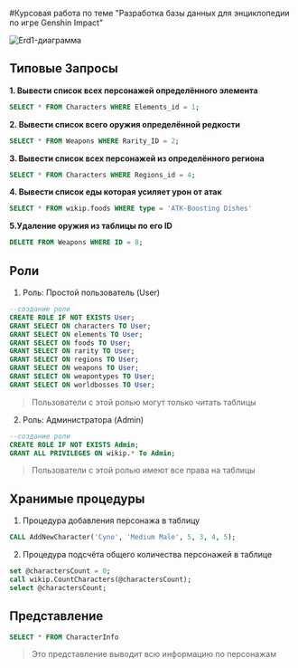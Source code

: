 
#Курсовая работа по теме "Разработка базы данных для энциклопедии по игре Genshin Impact"

![Erd1-диаграмма](https://github.com/321Astari123/Course_work/assets/68735994/df3e5aed-417d-4fe9-b636-ec4a904959d4)


## Типовые Запросы
**1. Вывести список всех персонажей определённого элемента**
```sql
SELECT * FROM Characters WHERE Elements_id = 1;
```

**2. Вывести список всего оружия определённой редкости**
```sql
SELECT * FROM Weapons WHERE Rarity_ID = 2;
```

**3. Вывести список всех персонажей из определённого региона**
```sql
SELECT * FROM Characters WHERE Regions_id = 4;
```
**4. Вывести список еды которая усиляет урон от атак**
```sql
SELECT * FROM wikip.foods WHERE type = 'ATK-Boosting Dishes'
```
**5.Удаление оружия из таблицы по его ID**
```sql
DELETE FROM Weapons WHERE ID = 8;
```

## Роли
1. Роль: Простой пользователь (User)
``` sql
--создание роли
CREATE ROLE IF NOT EXISTS User;
GRANT SELECT ON characters TO User;
GRANT SELECT ON elements TO User;
GRANT SELECT ON foods TO User;
GRANT SELECT ON rarity TO User;
GRANT SELECT ON regions TO User;
GRANT SELECT ON weapons TO User;
GRANT SELECT ON weapontypes TO User;
GRANT SELECT ON worldbosses TO User;
```
> Пользователи с этой ролью могут только читать таблицы

2. Роль: Администратора (Admin)
 ```sql
 --создание роли
CREATE ROLE IF NOT EXISTS Admin;
GRANT ALL PRIVILEGES ON wikip.* To Admin;
```
> Пользователи с этой ролью имеют все права на таблицы

## Хранимые процедуры
1. Процедура добавления персонажа в таблицу
``` sql
CALL AddNewCharacter('Cyno', 'Medium Male', 5, 3, 4, 5);
```
2. Процедура подсчёта общего количества персонажей в таблице
```sql
set @charactersCount = 0;
call wikip.CountCharacters(@charactersCount);
select @charactersCount;
```

## Представление
```sql
SELECT * FROM CharacterInfo
```
> Это представление выводит всю информацию по персонажам
